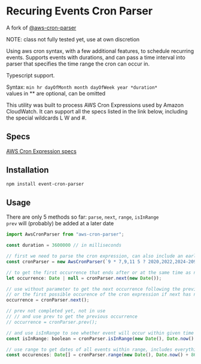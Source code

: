# Recuring Events Cron Parser

A fork of [@aws-cron-parser](https://github.com/beemhq/aws-cron-parser.git)

NOTE: class not fully tested yet, use at own discretion

Using aws cron syntax, with a few additional features, to schedule recurring events. 
Supports events with durations, and can pass a time interval into parser that specifies the time range the cron can occur in.

Typescript support.

Syntax: `min hr dayOfMonth month dayOfWeek year *duration* `  
values in ** are optional, can be omitted

This utility was built to process AWS Cron Expressions used by Amazon CloudWatch. It can support all the specs listed in the link below, including the special wildcards L W and #.

## Specs

[AWS Cron Expression specs](https://docs.aws.amazon.com/AmazonCloudWatch/latest/events/ScheduledEvents.html#CronExpressions)

## Installation

```sh
npm install event-cron-parser
```

## Usage

There are only 5 methods so far: `parse`, `next`, `range`, `isInRange`    
`prev` will (probably) be added at a later date

```js
import AwsCronParser from "aws-cron-parser";

const duration = 3600000 // in milliseconds

// first we need to parse the cron expression, can also include an earliest possible date and a latest possible date
const cronParser = new AwsCronParser(`9 * 7,9,11 5 ? 2020,2022,2024-2099 ${duration}`, new Date(), new Date(Date.now() + 5 * 86400000), 'local') // default tz is 'local', can use setTimezone to change, or pass into constructor, only timezones currently supported are local and utc (default)

// to get the first occurrence that ends after or at the same time as now
let occurrence: Date | null = cronParser.next(new Date());

// use without parameter to get the next occurrence following the previous one, 
// or the first possible occurence of the cron expression if next has not been called yet
occurrence = cronParser.next();

// prev not completed yet, not in use
// // and use prev to get the previous occurrence
// occurrence = cronParser.prev();

// and use isInRange to see whether event will occur within given time frame, can pass in either number or date for start and end
const isInRange: boolean = cronParser.isInRange(new Date(), Date.now() + 86400000);

// use range to get dates of all events within range, includes everything that ends after start, and starts before end
const occurences: Date[] = cronParser.range(new Date(), Date.now() + 86400000);

```